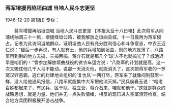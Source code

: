 ### 蒋军增援再陷垣曲城  当地人民斗志更坚

1946-12-20
第1版()
专栏：

　　蒋军增援再陷垣曲城
    当地人民斗志更坚
    【本报太岳十八日电】此次蒋军从同蒲线抽调三十一旅，增援绛垣公路，被我解放之垣曲县城，十一日晨再为蒋军侵占。记者为此访问当地群众，证明垣曲人民有充分胜利信心和斗争意志，中农王近仁说：“缓后一步再说，有人就有土，他的兵增加到垣曲，别的地方就薄了，八路军再到别的地方去搞，三搞两搞，蒋介石就是那几个‘球’人不也就搞光了？城池迟早是咱们的！”曾参加解放垣曲战役的贫农车运方说：“八路军的计划就是高，这一次又吸住他几千人马不能动。说那一天消灭他，就能消灭了，这次把蒋军收的一罗窝汉奸恶霸，逃亡的封建地主组织的‘复仇队’一网打尽，蒋军来了就像闷到鼓里一样，没人给他通风报信，八路军就能集中大军把他消灭掉。”民兵侯春玉说：“咱老百姓都起来了，有民兵、区干队、独立营，蒋介石来，咱就和他干。”这就是群众的战略思想，就是力量，他们并无一点失败情绪，相反的现已进入空室清野检查，结合地方兵团积极展开游击战争。

